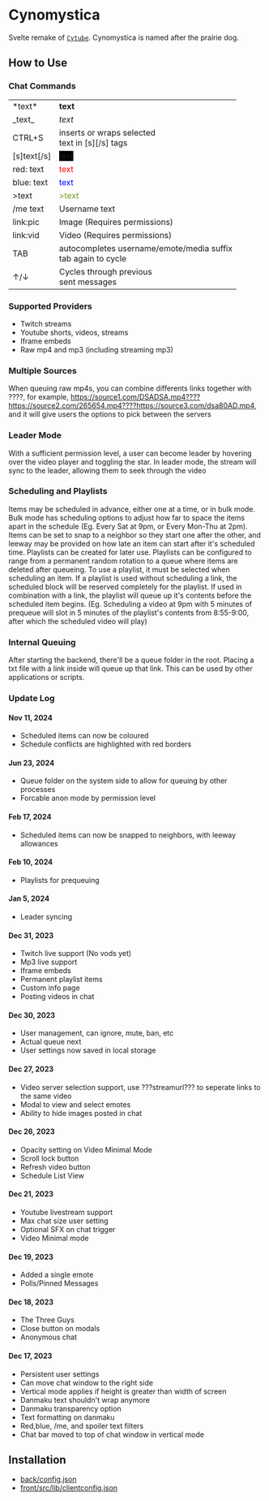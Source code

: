 # Cynomystica

Svelte remake of [`Cytube`](https://github.com/calzoneman/sync).
Cynomystica is named after the prairie dog.

## How to Use

### Chat Commands

<table>
	<tr><td>*text*</td><td><b>text</b></td></tr>
	<tr><td>_text_</td><td><em>text</em></td></tr>
	<tr><td>CTRL+S</td><td>inserts or wraps selected<br />text in [s][/s] tags</td></tr>
	<tr><td>[s]text[/s]</td><td><span style='background:black'>text</span></td></tr>
	<tr><td>red: text</td><td><span style='color:red'>text</span></td></tr>
	<tr><td>blue: text</td><td><span style='color:blue'>text</span></td></tr>
	<tr><td>>text</td><td><span style='color:#789922'>>text</span></td></tr>
	<tr><td>/me text</td><td><span class="actiontext">Username text</span></td></tr>
	<tr><td>link:pic</td><td>Image (Requires permissions)</td></tr>
	<tr><td>link:vid</td><td>Video (Requires permissions)</td></tr>
	<tr><td>TAB</td><td>autocompletes username/emote/media suffix<br />tab again to cycle</td></tr>
	<tr><td>↑/↓</td><td>Cycles through previous<br />sent messages</td></tr>
</table>

### Supported Providers

- Twitch streams
- Youtube shorts, videos, streams
- Iframe embeds
- Raw mp4 and mp3 (including streaming mp3)

### Multiple Sources

When queuing raw mp4s, you can combine differents links together with ????, for example, https://source1.com/DSADSA.mp4????https://source2.com/265654.mp4????https://source3.com/dsa80AD.mp4, and it will give users the options to pick between the servers

### Leader Mode

With a sufficient permission level, a user can become leader by hovering over the video player and toggling the star. In leader mode, the stream will sync to the leader, allowing them to seek through the video

### Scheduling and Playlists

Items may be scheduled in advance, either one at a time, or in bulk mode. Bulk mode has scheduling options to adjust how far to space the items apart in the schedule (Eg. Every Sat at 9pm, or Every Mon-Thu at 2pm). Items can be set to snap to a neighbor so they start one after the other, and leeway may be provided on how late an item can start after it's scheduled time.
Playlists can be created for later use. Playlists can be configured to range from a permanent random rotation to a queue where items are deleted after queueing. To use a playlist, it must be selected when scheduling an item. If a playlist is used without scheduling a link, the scheduled block will be reserved completely for the playlist. If used in combination with a link, the playlist will queue up it's contents before the scheduled item begins. (Eg. Scheduling a video at 9pm with 5 minutes of prequeue will slot in 5 minutes of the playlist's contents from 8:55-9:00, after which the scheduled video will play)

### Internal Queuing

After starting the backend, there'll be a queue folder in the root. Placing a txt file with a link inside will queue up that link. This can be used by other applications or scripts.

### Update Log

#### Nov 11, 2024

- Scheduled items can now be coloured
- Schedule conflicts are highlighted with red borders

#### Jun 23, 2024

- Queue folder on the system side to allow for queuing by other processes
- Forcable anon mode by permission level

#### Feb 17, 2024

- Scheduled items can now be snapped to neighbors, with leeway allowances

#### Feb 10, 2024

- Playlists for prequeuing

#### Jan 5, 2024

- Leader syncing

#### Dec 31, 2023

- Twitch live support (No vods yet)
- Mp3 live support
- Iframe embeds
- Permanent playlist items
- Custom info page
- Posting videos in chat

#### Dec 30, 2023

- User management, can ignore, mute, ban, etc
- Actual queue next
- User settings now saved in local storage

#### Dec 27, 2023

- Video server selection support, use ???streamurl??? to seperate links to the same video
- Modal to view and select emotes
- Ability to hide images posted in chat

#### Dec 26, 2023

- Opacity setting on Video Minimal Mode
- Scroll lock button
- Refresh video button
- Schedule List View

#### Dec 21, 2023

- Youtube livestream support
- Max chat size user setting
- Optional SFX on chat trigger
- Video Minimal mode

#### Dec 19, 2023

- Added a single emote
- Polls/Pinned Messages

#### Dec 18, 2023

- The Three Guys
- Close button on modals
- Anonymous chat

#### Dec 17, 2023

- Persistent user settings
- Can move chat window to the right side
- Vertical mode applies if height is greater than width of screen
- Danmaku text shouldn't wrap anymore
- Danmaku transparency option
- Text formatting on danmaku
- Red,blue, /me, and spoiler text filters
- Chat bar moved to top of chat window in vertical mode

## Installation

- [back/config.json](back/config.example.json)
- [front/src/lib/clientconfig.json](front/src/lib/clientconfig.example.json)
